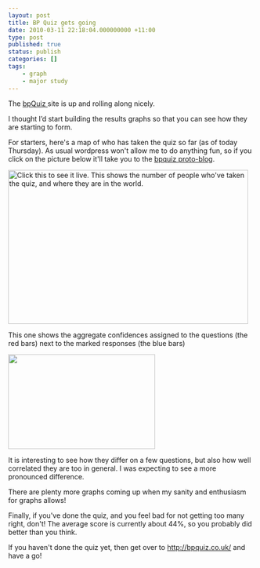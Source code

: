 ```yaml
---
layout: post
title: BP Quiz gets going
date: 2010-03-11 22:18:04.000000000 +11:00
type: post
published: true
status: publish
categories: []
tags:
    - graph
    - major study
---
```


<p>The <a href="http://bpquiz.co.uk/">bpQuiz </a>site is up and rolling along nicely.</p>
<p>I thought I’d start building the results graphs so that you can see how they are starting to form.</p>
<p>For starters, here's a map of who has taken the quiz so far (as of today Thursday). As usual wordpress won't allow me to do anything fun, so if you click on the picture below it'll take you to the <a href="http://bpquiz.co.uk/">bpquiz </a><a href="http://bpquiz.co.uk/blog">proto-blog</a>.</p>
<p><a href="http://bpquiz.co.uk/blog.php"><img class="size-full wp-image-428 alignnone" title="population map" src="{{ site.baseurl }}/assets/popmap.png" alt="Click this to see it live. This shows the number of people who've taken the quiz, and where they are in the world." width="490" height="314" /></a></p>
<p>This one shows the aggregate confidences assigned to the questions (the red bars) next to the marked responses (the blue bars)</p>
<p><a href="http://www.notionparallax.co.uk/wordpress/wp-content/uploads/2010/03/aggConfVsAggCorrect.png"><img class="alignleft size-medium wp-image-431" title="aggConfVsAggCorrect" src="{{ site.baseurl }}/assets/aggConfVsAggCorrect-300x193.png" alt="" width="300" height="193" /></a></p>
<p>It is interesting to see how they differ on a few questions, but also how well correlated they are too in general. I was expecting to see a more pronounced difference.</p>
<p>There are plenty more graphs coming up when my sanity and enthusiasm for graphs allows!</p>
<p>Finally, if you've done the quiz, and you feel bad for not getting too many right, don't! The average score is currently about 44%, so you probably did better than you think.</p>
<p>If you haven't done the quiz yet, then get over to <a href="http://bpquiz.co.uk/">http://bpquiz.co.uk/</a> and have a go!</p>
